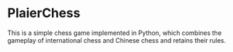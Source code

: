 # PlaierChess
This is a simple chess game implemented in Python, which combines the gameplay of international chess and Chinese chess and retains their rules.
